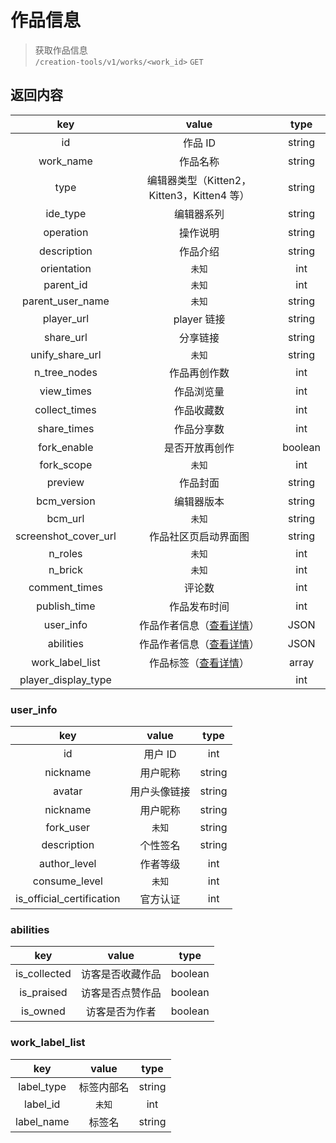 # 作品信息

> 获取作品信息  
> `/creation-tools/v1/works/<work_id>` `GET`

## 返回内容

|         key          |                  value                   |  type   |
| :------------------: | :--------------------------------------: | :-----: |
|          id          |                 作品 ID                  | string  |
|      work_name       |                 作品名称                 | string  |
|         type         | 编辑器类型（Kitten2，Kitten3，Kitten4 等） | string  |
|       ide_type       |                编辑器系列                | string  |
|      operation       |                 操作说明                 | string  |
|     description      |                 作品介绍                 | string  |
|     orientation      |                  `未知`                  |   int   |
|      parent_id       |                  `未知`                  |   int   |
|   parent_user_name   |                  `未知`                  | string  |
|      player_url      |               player 链接                | string  |
|      share_url       |                 分享链接                 | string  |
|   unify_share_url    |                  `未知`                  | string  |
|     n_tree_nodes     |               作品再创作数               |   int   |
|      view_times      |                作品浏览量                |   int   |
|    collect_times     |                作品收藏数                |   int   |
|     share_times      |                作品分享数                |   int   |
|     fork_enable      |              是否开放再创作              | boolean |
|      fork_scope      |                  `未知`                  |   int   |
|       preview        |                 作品封面                 | string  |
|     bcm_version      |                编辑器版本                | string  |
|       bcm_url        |                  `未知`                  | string  |
| screenshot_cover_url |           作品社区页启动界面图           | string  |
|       n_roles        |                  `未知`                  |   int   |
|       n_brick        |                  `未知`                  |   int   |
|    comment_times     |                  评论数                  |   int   |
|     publish_time     |               作品发布时间               |   int   |
|      user_info       |  作品作者信息（[查看详情](#user_info)）  |  JSON   |
|      abilities       |  作品作者信息（[查看详情](#abilities)）  |  JSON   |
|   work_label_list    | 作品标签（[查看详情](#work_label_list)） |  array  |
| player_display_type  |                                          |   int   |

### user_info

|            key            |    value     |  type  |
| :-----------------------: | :----------: | :----: |
|            id             |   用户 ID    |  int   |
|         nickname          |   用户昵称   | string |
|          avatar           | 用户头像链接 | string |
|         nickname          |   用户昵称   | string |
|         fork_user         |    `未知`    | string |
|        description        |   个性签名   | string |
|       author_level        |   作者等级   |  int   |
|       consume_level       |    `未知`    |  int   |
| is_official_certification |   官方认证   |  int   |

### abilities

|     key      |      value       |  type   |
| :----------: | :--------------: | :-----: |
| is_collected | 访客是否收藏作品 | boolean |
|  is_praised  | 访客是否点赞作品 | boolean |
|   is_owned   |  访客是否为作者  | boolean |

### work_label_list

|    key     |   value    |  type  |
| :--------: | :--------: | :----: |
| label_type | 标签内部名 | string |
|  label_id  |   `未知`   |  int   |
| label_name |   标签名   | string |
